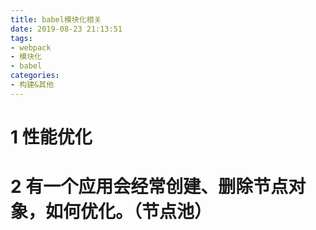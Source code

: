 ```yaml
---
title: babel模块化相关
date: 2019-08-23 21:13:51
tags: 
- webpack
- 模块化
- babel
categories: 
- 构建&其他
---
```

# 1 性能优化
# 2 有一个应用会经常创建、删除节点对象，如何优化。（节点池）
